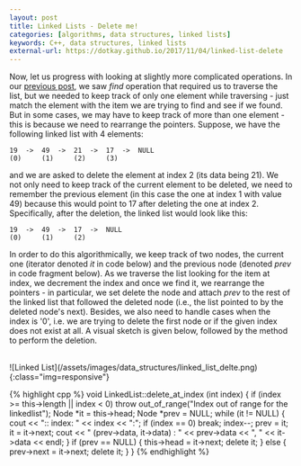 ```yaml
---
layout: post
title: Linked Lists - Delete me!
categories: [algorithms, data structures, linked lists]
keywords: C++, data structures, linked lists
external-url: https://dotkay.github.io/2017/11/04/linked-list-delete
---
```


Now, let us progress with looking at slightly more complicated operations. In our [previous post](), we saw _find_ operation that required us to traverse the list, but we needed to keep track of only one element while traversing - just match the element with the item we are trying to find and see if we found. But in some cases, we may have to keep track of more than one element - this is because we need to rearrange the pointers. Suppose, we have the following linked list with 4 elements:

```
19  ->  49  ->  21  ->  17  ->  NULL
(0)     (1)     (2)     (3)
```

and we are asked to delete the element at index 2 (its data being 21). We not only need to keep track of the current element to be deleted, we need to remember the previous element (in this case the one at index 1 with value 49) because this would point to 17 after deleting the one at index 2. Specifically, after the deletion, the linked list would look like this:

```
19  ->  49  ->  17  ->  NULL
(0)     (1)     (2)
```

In order to do this algorithmically, we keep track of two nodes, the current one (iterator denoted _it_ in code below) and the previous node (denoted _prev_ in code fragment below). As we traverse the list looking for the item at index, we decrement the index and once we find it, we rearrange the pointers - in particular, we set delete the node and attach _prev_ to the rest of the linked list that followed the deleted node (i.e., the list pointed to by the deleted node's next). Besides, we also need to handle cases when the index is '0', i.e. we are trying to delete the first node or if the given index does not exist at all. A visual sketch is given below, followed by the method to perform the deletion.

<br>
![Linked List](/assets/images/data_structures/linked_list_delte.png){:class="img=responsive"}

{% highlight cpp %}
void LinkedList::delete_at_index (int index) {
  if (index >= this->length || index < 0)
    throw out_of_range("Index out of range for the linkedlist");
  Node *it = this->head;
  Node *prev = NULL;
  while (it != NULL) {
    cout << ":: index: " << index << ":";
    if (index == 0)
      break;
    index--;
    prev = it;
    it = it->next;
    cout << " (prev->data, it->data) : " << prev->data << ", " << it->data << endl;
  }
  if (prev == NULL) {
    this->head = it->next;
    delete it;
  }
  else {
    prev->next = it->next;
    delete it;
  }
}
{% endhighlight %}